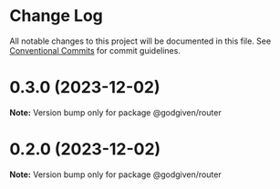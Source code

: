 # Change Log

All notable changes to this project will be documented in this file.
See [Conventional Commits](https://conventionalcommits.org) for commit guidelines.

# 0.3.0 (2023-12-02)

**Note:** Version bump only for package @godgiven/router





# 0.2.0 (2023-12-02)

**Note:** Version bump only for package @godgiven/router
